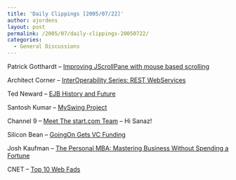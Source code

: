 ```yaml
---
title: 'Daily Clippings [2005/07/22]'
author: ajordens
layout: post
permalink: /2005/07/daily-clippings-20050722/
categories:
  - General Discussions
---
```

Patrick Gotthardt &#8211; [Improving JScrollPane with mouse based scrolling][1]

Architect Corner &#8211; [InterOperability Series: REST WebServices][2]

Ted Neward &#8211; [EJB History and Future][3]

Santosh Kumar &#8211; [MySwing Project][4]

Channel 9 &#8211; [Meet The start.com Team][5] &#8211; Hi Sanaz!

Silicon Bean &#8211; [GoingOn Gets VC Funding][6]

Josh Kaufman &#8211; [The Personal MBA: Mastering Business Without Spending a Fortune][7]

CNET &#8211; [Top 10 Web Fads][8]

 [1]: http://jroller.com/page/pago?entry=improving_jscrollpane_with_mouse_based
 [2]: http://jroller.com/page/bhagvank?entry=interoperability_series_rest_webservices
 [3]: http://www.neward.net/ted/weblog/index.jsp?date=20050721#1122010458907
 [4]: https://myswing.dev.java.net/
 [5]: http://channel9.msdn.com/ShowPost.aspx?PostID=90229#90229
 [6]: http://www.siliconbeat.com/entries/2005/07/22/goingon_gets_venture_backing.html
 [7]: http://www.personalmba.com/
 [8]: http://www.cnet.com/4520-11136_1-6268155-1.html?tag=cnetfd.ld